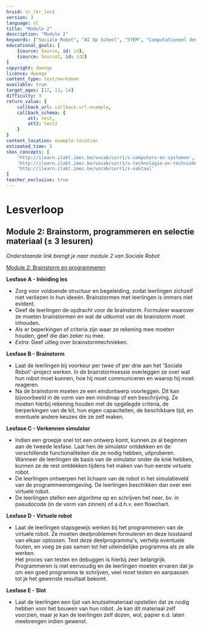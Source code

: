 ```yaml
---
hruid: sr_lkr_les2
version: 3
language: nl
title: "Module 2"
description: "Module 2"
keywords: ["Sociale Robot", "AI Op School", "STEM", "Computationeel denken", "Grafisch programmeren"]
educational_goals: [
    {source: Source, id: id}, 
    {source: Source2, id: id2}
]
copyright: dwengo
licence: dwengo
content_type: text/markdown
available: true
target_ages: [12, 13, 14]
difficulty: 3
return_value: {
    callback_url: callback-url-example,
    callback_schema: {
        att: test,
        att2: test2
    }
}
content_location: example-location
estimated_time: 5
skos_concepts: [
    'http://ilearn.ilabt.imec.be/vocab/curr1/s-computers-en-systemen', 
    'http://ilearn.ilabt.imec.be/vocab/curr1/s-technologie-en-technieken', 
    'http://ilearn.ilabt.imec.be/vocab/curr1/s-vaktaal'
]
teacher_exclusive: true
---
```


# Lesverloop
## Module 2: Brainstorm, programmeren en selectie materiaal (± 3 lesuren)
*Onderstaande link brengt je naar module 2 van Sociale Robot* 

[Module 2: Brainstorm en programmeren](https://www.dwengo.org/socialerobot2 "Module 2")  

**Lesfase A - Inleiding les**
* Zorg voor voldoende structuur en begeleiding, zodat leerlingen zichzelf niet verliezen in hun ideeën. Brainstormen met leerlingen is immers niet evident. 
* Geef de leerlingen de opdracht voor de brainstorm. Formuleer waarover ze moeten brainstormen en wat de uitkomst van de brainstorm moet inhouden.
* Als er beperkingen of criteria zijn waar ze rekening mee moeten houden, geef die dan zeker nu mee.
* *Extra*: Geef uitleg over brainstormtechnieken.

**Lesfase B - Brainstorm**
* Laat de leerlingen bij voorkeur per twee of per drie aan het 'Sociale Robot'-project werken. In de brainstormsessie overleggen ze over wat hun robot moet kunnen, hoe hij moet communiceren en waarop hij moet reageren.
* Na de brainstorm moeten ze een eindontwerp voorleggen. Dit kan bijvoorbeeld in de vorm van een mindmap of een beschrijving. Ze moeten hierbij rekening houden met de opgelegde criteria, de berperkingen van de kit, hun eigen capaciteiten, de beschikbare tijd, en eventuele andere keuzes die ze zelf maken.


**Lesfase C - Verkennen simulator**
* Indien een groepje snel tot een ontwerp komt, kunnen ze al beginnen aan de tweede lesfase. Laat hen de simulator ontdekken en de verschillende functionaliteiten die ze nodig hebben, uitproberen. Wanneer de leerlingen de basis van de simulator onder de knie hebben, kunnen ze de rest ontdekken tijdens het maken van hun eerste virtuele robot.
* De leerlingen ontwerpen het lichaam van de robot in het simulatieveld van de programmeeromgeving. De leerlingen beschikken dan over een virtuele robot. 
* De leerlingen stellen een algoritme op en schrijven het neer, bv. in pseudocode (in de vorm van zinnen) of a.d.h.v. een flowchart.


**Lesfase D - Virtuele robot**
* Laat de leerlingen stapsgewijs werken bij het programmeren van de virtuele robot. Ze moeten deelproblemen formuleren en deze losstaand van elkaar oplossen. Test deze deelprogramma's, verhelp eventuele fouten, en voeg ze pas samen tot het uiteindelijke programma als ze alle werken.  
Het proces van testen en debuggen is hierbij zeer belangrijk. Programmeren is niet eenvoudig en de leerlingen moeten ervaren dat je om een goed programma te schrijven, veel moet testen en aanpassen tot je het gewenste resultaat bekomt.


**Lesfase E - Slot**
* Laat de leerlingen een lijst van knutselmateriaal opstellen dat ze nodig hebben voor het bouwen van hun robot. Je kan dit materiaal zelf voorzien, maar je kan de leerlingen zelf dozen, wol, papier e.d. laten meebrengen indien gewenst. 
